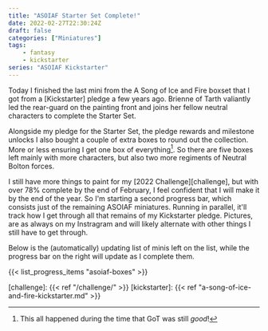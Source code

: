 ```yaml
---
title: "ASOIAF Starter Set Complete!"
date: 2022-02-27T22:30:24Z
draft: false
categories: ["Miniatures"]
tags:
    - fantasy
    - kickstarter
series: "ASOIAF Kickstarter"
---
```


Today I finished the last mini from the A Song of Ice and Fire boxset that I got from a [Kickstarter] pledge a few years ago. Brienne of Tarth valiantly led the rear-guard on the painting front and joins her fellow neutral characters to complete the Starter Set.

Alongside my pledge for the Starter Set, the pledge rewards and milestone unlocks I also bought a couple of extra boxes to round out the collection. More or less ensuring I get one box of everything[^before]. So there are five boxes left mainly with more characters, but also two more regiments of Neutral Bolton forces.

I still have more things to paint for my [2022 Challenge][challenge], but with over 78% complete by the end of February, I feel confident that I will make it by the end of the year. So I'm starting a second progress bar, which consists just of the remaining ASOIAF miniatures. Running in parallel, it'll track how I get through all that remains of my Kickstarter pledge. Pictures, are as always on my Instragram and will likely alternate with other things I still have to get through.

Below is the (automatically) updating list of minis left on the list, while the progress bar on the right will update as I complete them.

{{< list_progress_items "asoiaf-boxes" >}}

[challenge]: {{< ref "/challenge/" >}}
[kickstarter]: {{< ref "a-song-of-ice-and-fire-kickstarter.md" >}}
[^before]: This all happened during the time that GoT was still *good*!

